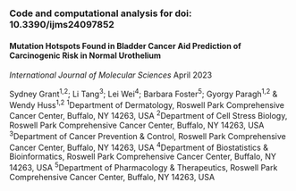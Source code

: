 

### Code and computational analysis for doi: 10.3390/ijms24097852

#### Mutation Hotspots Found in Bladder Cancer Aid Prediction of Carcinogenic Risk in Normal Urothelium
*International Journal of Molecular Sciences*
April 2023

Sydney Grant<sup>1,2</sup>; Li Tang<sup>3</sup>; Lei Wei<sup>4</sup>; Barbara Foster<sup>5</sup>; Gyorgy Paragh<sup>1,2</sup> & Wendy Huss<sup>1,2</sup>
<sup>1</sup>Department of Dermatology, Roswell Park Comprehensive Cancer Center, Buffalo, NY 14263, USA
<sup>2</sup>Department of Cell Stress Biology, Roswell Park Comprehensive Cancer Center, Buffalo, NY 14263, USA
<sup>3</sup>Department of Cancer Prevention & Control, Roswell Park Comprehensive Cancer Center, Buffalo, NY 14263, USA
<sup>4</sup>Department of Biostatistics & Bioinformatics, Roswell Park Comprehensive Cancer Center, Buffalo, NY 14263, USA
<sup>5</sup>Department of Pharmacology & Therapeutics, Roswell Park Comprehensive Cancer Center, Buffalo, NY 14263, USA
